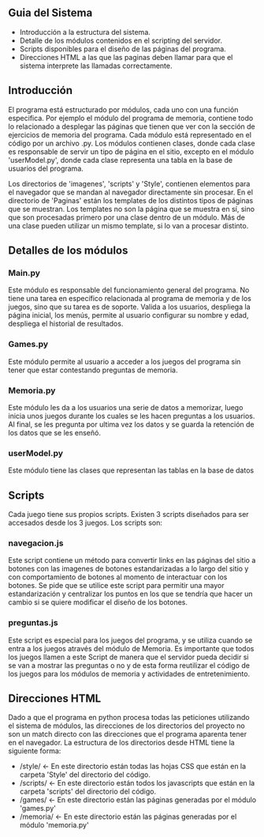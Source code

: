 ## Guia del Sistema ##
  * Introducción a la estructura del sistema.
  * Detalle de los módulos contenidos en el scripting del servidor.
  * Scripts disponibles para el diseño de las páginas del programa.
  * Direcciones HTML a las que las paginas deben llamar para que el sistema interprete las llamadas correctamente.

## Introducción ##

El programa está estructurado por módulos, cada uno con una función especifica. Por ejemplo el módulo del programa de memoria, contiene todo lo relacionado a desplegar las páginas que tienen que ver con la sección de ejercicios de memoria del programa. Cada módulo está representado en el código por un archivo .py. Los módulos contienen clases, donde cada clase es responsable de servir un tipo de página en el sitio, excepto en el módulo 'userModel.py', donde cada clase representa una tabla en la base de usuarios del programa.

Los directorios de 'imagenes', 'scripts' y 'Style', contienen elementos para el navegador que se mandan al navegador directamente sin procesar. En el directorio de 'Paginas' están los templates de los distintos tipos de páginas que se muestran. Los templates no son la página que se muestra en sí, sino que son procesadas primero por una clase dentro de un módulo. Más de una clase pueden utilizar un mismo template, si lo van a procesar distinto.

## Detalles de los módulos ##

### Main.py ###
Este módulo es responsable del funcionamiento general del programa. No tiene una tarea en específico relacionada al programa de memoria y de los juegos, sino que su tarea es de soporte. Valida a los usuarios, despliega la página inicial, los menús, permite al usuario configurar su nombre y edad, despliega el historial de resultados.

### Games.py ###
Este módulo permite al usuario a acceder a los juegos del programa sin tener que estar contestando preguntas de memoria.

### Memoria.py ###
Este módulo les da a los usuarios una serie de datos a memorizar, luego inicia unos juegos durante los cuales se les hacen preguntas a los usuarios.  Al final, se les pregunta por ultima vez los datos y se guarda la retención de los datos que se les enseñó.

### userModel.py ###
Este módulo tiene las clases que representan las tablas en la base de datos

## Scripts ##
Cada juego tiene sus propios scripts. Existen 3 scripts diseñados para ser accesados desde los 3 juegos. Los scripts son:

### navegacion.js ###
Este script contiene un método para convertir links en las páginas del sitio a botones con las imagenes de botones estandarizadas a lo largo del sitio y con comportamiento de botones al momento de interactuar con los botones. Se pide que se utilice este script para permitir una mayor estandarización y centralizar los puntos en los que se tendría que hacer un cambio si se quiere modificar el diseño de los botones.

### preguntas.js ###
Este script es especial para los juegos del programa, y se utiliza cuando se entra a los juegos através del módulo de Memoria. Es importante que todos los juegos llamen a este Script de manera que el servidor pueda decidir si se van a mostrar las preguntas o no y de esta forma reutilizar el código de los juegos para los módulos de memoria y actividades de entretenimiento.


## Direcciones HTML ##
Dado a que el programa en python procesa todas las peticiones utilizando el sistema de módulos, las direcciones de los directorios del proyecto no son un match directo con las direcciones que el programa aparenta tener en el navegador. La estructura de los directorios desde HTML tiene la siguiente forma:
  * /style/   <- En este directorio están todas las hojas CSS que están en la carpeta 'Style' del directorio del código.
  * /scripts/ <- En este directorio están todos los javascripts que están en la carpeta 'scripts' del directorio del código.
  * /games/ <- En este directorio están las páginas generadas por el módulo 'games.py'
  * /memoria/ <- En este directorio están las páginas generadas por el módulo 'memoria.py'